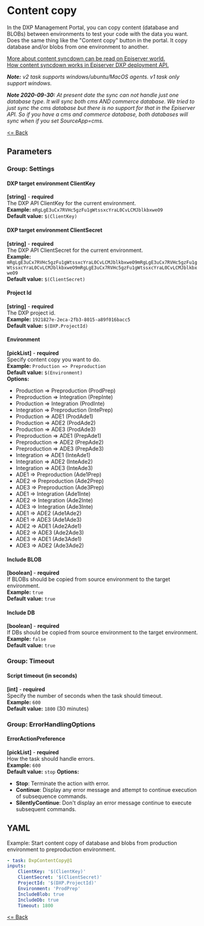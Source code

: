 # Content copy #
In the DXP Management Portal, you can copy content (database and BLOBs) between environments to test your code with the data you want.  
Does the same thing like the "Content copy" button in the portal. It copy database and/or blobs from one environment to another.  

[More about content syncdown can be read on Episerver world.](https://world.optimizely.com/documentation/developer-guides/digital-experience-platform/self-service/content-synchronization/)  
[How content syncdown works in Episerver DXP deployment API.](https://world.optimizely.com/blogs/anders-wahlqvist/dates/2020/4/dxp-deployment-improvements/)  

_**Note:** v2 task supports windows/ubuntu/MacOS agents. v1 task only support windows._   

_**Note 2020-09-30:** At present date the sync can not handle just one database type. It will sync both cms AND commerce database. We tried to just sync the cms database but there is no support for that in the Episerver API. So if you have a cms and commerce database, both databases will sync when if you set SourceApp=cms._  
  
[<= Back](../README.md)

## Parameters
### Group: Settings
#### DXP target environment ClientKey
**[string]** - **required**  
The DXP API ClientKey for the current environment.  
**Example:** `mRgLgE3uCx7RVHc5gzFu1gWtssxcYraL0CvLCMJblkbxweO9`  
**Default value:** `$(ClientKey)`

#### DXP target environment ClientSecret
**[string]** - **required**  
The DXP API ClientSecret for the current environment.  
**Example:** `mRgLgE3uCx7RVHc5gzFu1gWtssxcYraL0CvLCMJblkbxweO9mRgLgE3uCx7RVHc5gzFu1gWtssxcYraL0CvLCMJblkbxweO9mRgLgE3uCx7RVHc5gzFu1gWtssxcYraL0CvLCMJblkbxweO9`  
**Default value:** `$(ClientSecret)`

#### Project Id
**[string]** - **required**  
The DXP project id.  
**Example:** `1921827e-2eca-2fb3-8015-a89f016bacc5`  
**Default value:** `$(DXP.ProjectId)`

#### Environment
**[pickList]** - **required**  
Specify content copy you want to do.  
**Example:** `Production => Preproduction`  
**Default value:** `$(Environment)`  
**Options:**  
- Production => Preproduction (ProdPrep)
- Preproduction => Integration (PrepInte)
- Production => Integration (ProdInte)
- Integration => Preproduction (IntePrep)
- Production => ADE1 (ProdAde1)
- Production => ADE2 (ProdAde2)
- Production => ADE3 (ProdAde3)
- Preproduction => ADE1 (PrepAde1)
- Preproduction => ADE2 (PrepAde2)
- Preproduction => ADE3 (PrepAde3)
- Integration => ADE1 (InteAde1)
- Integration => ADE2 (InteAde2)
- Integration => ADE3 (InteAde3)
- ADE1 => Preproduction (Ade1Prep)
- ADE2 => Preproduction (Ade2Prep)
- ADE3 => Preproduction (Ade3Prep)
- ADE1 => Integration (Ade1Inte)
- ADE2 => Integration (Ade2Inte)
- ADE3 => Integration (Ade3Inte)
- ADE1 => ADE2 (Ade1Ade2)
- ADE1 => ADE3 (Ade1Ade3)
- ADE2 => ADE1 (Ade2Ade1)
- ADE2 => ADE3 (Ade2Ade3)
- ADE3 => ADE1 (Ade3Ade1)
- ADE3 => ADE2 (Ade3Ade2)


#### Include BLOB
**[boolean]** - **required**  
If BLOBs should be copied from source environment to the target environment.  
**Example:** `true`  
**Default value:** `true`

#### Include DB
**[boolean]** - **required**  
If DBs should be copied from source environment to the target environment.  
**Example:** `false`  
**Default value:** `true`

### Group: Timeout
#### Script timeout (in seconds)
**[int]** - **required**  
Specify the number of seconds when the task should timeout.  
**Example:** `600`  
**Default value:** `1800` (30 minutes)

### Group: ErrorHandlingOptions
#### ErrorActionPreference
**[pickList]** - **required**  
How the task should handle errors.  
**Example:** `600`  
**Default value:** `stop`
**Options:**  
- **Stop**: Terminate the action with error.
- **Continue**: Display any error message and attempt to continue execution of subsequence commands.
- **SilentlyContinue**: Don't display an error message continue to execute subsequent commands.

## YAML ##
Example: Start content copy of database and blobs from production environment to preproduction environment.  
```yaml
- task: DxpContentCopy@1
inputs:
    ClientKey: '$(ClientKey)'
    ClientSecret: '$(ClientSecret)'
    ProjectId: '$(DXP.ProjectId)'
    Environment: 'ProdPrep'
    IncludeBlob: true
    IncludeDb: true
    Timeout: 1800
```

[<= Back](../README.md)

